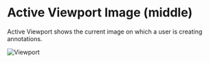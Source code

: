 # Active Viewport Image (middle)
Active Viewport shows the current image on which a user is creating annotations.

![Viewport](/assets/images/38146cd-Viewport.png)
